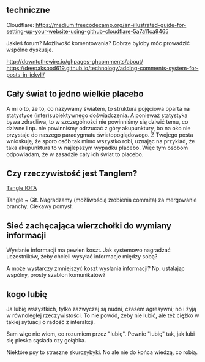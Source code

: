 ## techniczne

Cloudflare:
https://medium.freecodecamp.org/an-illustrated-guide-for-setting-up-your-website-using-github-cloudflare-5a7a11ca9465

Jakieś forum? Możliwość komentowania? Dobrze byłoby móc prowadzić wspólne dyskusje.

http://downtothewire.io/ghpages-ghcomments/about/
https://deepaksood619.github.io/technology/adding-comments-system-for-posts-in-jekyll/

## Cały świat to jedno wielkie placebo

A mi o to, że to, co nazywamy światem, to struktura pojęciowa oparta na statystyce (inter)subiektywnego doświadczenia. A ponieważ statystyka bywa zdradliwa, to w szczególności nie powinniśmy się dziwić temu, co dziwne i np. nie powinniśmy odrzucać z góry akupunktury, bo na oko nie przystaje do naszego paradygmatu światopoglądowego. Z Twojego posta wnioskuję, że sporo osób tak mimo wszystko robi, uznając na przykład, że taka akupunktura to w najlepszym wypadku placebo. Więc tym osobom odpowiadam, że w zasadzie cały ich świat to placebo.

## Czy rzeczywistość jest Tanglem?

[Tangle IOTA](https://docs.iota.org/introduction/tangle/introduction)

Tangle ~ Git. Nagradzamy (możliwością zrobienia commita) za mergowanie branchy. Ciekawy pomysł.

## Sieć zachęcająca wierzchołki do wymiany informacji

Wysłanie informacji ma pewien koszt. Jak systemowo nagradzać uczestników, żeby chcieli wysyłać informacje między sobą?

A może wystarczy zmniejszyć koszt wysłania informacji? Np. ustalając wspólny, prosty szablon komunikatów? 

## kogo lubię

Ja lubię wszystkich, tylko zazwyczaj są nudni, czasem agresywni; no i żyją w równoległej rzeczywistości. To nie powód, żeby nie lubić, ale też ciężko w takiej sytuacji o radość z interakcji.

Sam więc nie wiem, co rozumiem przez "lubię". Pewnie "lubię" tak, jak lubi się pieska sąsiada czy gołąbka.

Niektóre psy to straszne skurczybyki. No ale nie do końca wiedzą, co robią.


